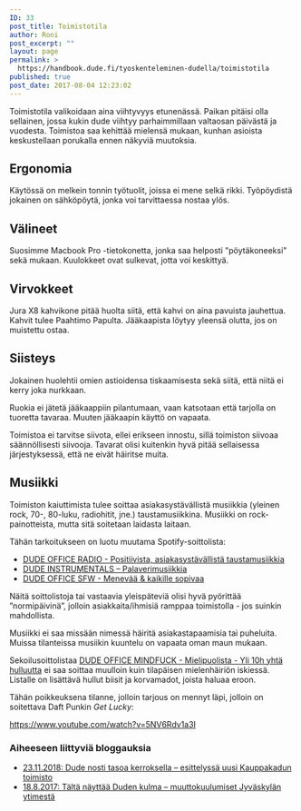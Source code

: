 ```yaml
---
ID: 33
post_title: Toimistotila
author: Roni
post_excerpt: ""
layout: page
permalink: >
  https://handbook.dude.fi/tyoskenteleminen-dudella/toimistotila
published: true
post_date: 2017-08-04 12:23:02
---
```

Toimistotila valikoidaan aina viihtyvyys etunenässä. Paikan pitäisi olla sellainen, jossa kukin dude viihtyy parhaimmillaan valtaosan päivästä ja vuodesta. Toimistoa saa kehittää mielensä mukaan, kunhan asioista keskustellaan porukalla ennen näkyviä muutoksia.
<h2>Ergonomia</h2>
Käytössä on melkein tonnin työtuolit, joissa ei mene selkä rikki. Työpöydistä jokainen on sähköpöytä, jonka voi tarvittaessa nostaa ylös.
<h2>Välineet</h2>
Suosimme Macbook Pro -tietokonetta, jonka saa helposti "pöytäkoneeksi" sekä mukaan. Kuulokkeet ovat sulkevat, jotta voi keskittyä.
<h2>Virvokkeet</h2>
Jura X8 kahvikone pitää huolta siitä, että kahvi on aina pavuista jauhettua. Kahvit tulee Paahtimo Papulta. Jääkaapista löytyy yleensä olutta, jos on muistettu ostaa.
<h2>Siisteys</h2>
Jokainen huolehtii omien astioidensa tiskaamisesta sekä siitä, että niitä ei kerry joka nurkkaan.

Ruokia ei jätetä jääkaappiin pilantumaan, vaan katsotaan että tarjolla on tuoretta tavaraa. Muuten jääkaapin käyttö on vapaata.

Toimistoa ei tarvitse siivota, ellei erikseen innostu, sillä toimiston siivoaa säännöllisesti siivooja. Tavarat olisi kuitenkin hyvä pitää sellaisessa järjestyksessä, että ne eivät häiritse muita.
<h2 id="musiikki">Musiikki</h2>
Toimiston kaiuttimista tulee soittaa asiakasystävällistä musiikkia (yleinen rock, 70-, 80-luku, radiohitit, jne.) taustamusiikkina. Musiikki on rock-painotteista, mutta sitä soitetaan laidasta laitaan.

Tähän tarkoitukseen on luotu muutama Spotify-soittolista:
<ul>
 	<li><a href="https://open.spotify.com/user/rolle-/playlist/0J11ocZ0b2OlVqc1pNOSdF">DUDE OFFICE RADIO - Positiivista, asiakasystävällistä taustamusiikkia</a></li>
 	<li><a href="https://open.spotify.com/user/rolle-/playlist/7pa8nmPlID8LbbRzkloG29">DUDE INSTRUMENTALS – Palaverimusiikkia</a></li>
 	<li><a href="https://open.spotify.com/user/rolle-/playlist/5fA771O0dGZC6503dBlQXU">DUDE OFFICE SFW - Menevää &amp; kaikille sopivaa</a></li>
</ul>
Näitä soittolistoja tai vastaavia yleispäteviä olisi hyvä pyörittää ”normipäivinä”, jolloin asiakkaita/ihmisiä ramppaa toimistolla - jos suinkin mahdollista.

Musiikki ei saa missään nimessä häiritä asiakastapaamisia tai puheluita. Muissa tilanteissa musiikin kuuntelu on vapaata oman maun mukaan.

Sekoilusoittolistaa <a href="https://open.spotify.com/user/rolle-/playlist/2Uqu1MqUhYHipkDGUX1HTh">DUDE OFFICE MINDFUCK - Mielipuolista - Yli 10h yhtä hulluutta</a> ei saa soittaa muulloin kuin tilapäisen mielenhäiriön iskiessä. Listalle on lisättävä hullut biisit ja korvamadot, joista haluaa eroon.

<span name="get-lucky" id="get-lucky"></span>Tähän poikkeuksena tilanne, jolloin tarjous on mennyt läpi, jolloin on soitettava Daft Punkin <i>Get Lucky</i>:

https://www.youtube.com/watch?v=5NV6Rdv1a3I
<h3>Aiheeseen liittyviä bloggauksia</h3>
<ul>
 	<li><a href="https://www.dude.fi/dude-nosti-tasoa-kerroksella-esittelyssa-uusi-kauppakadun-toimisto">23.11.2018: Dude nosti tasoa kerroksella – esittelyssä uusi Kauppakadun toimisto</a></li>
 	<li><a href="https://www.dude.fi/talta-nayttaa-duden-kulma-muuttokuulumiset-jyvaskylan-ytimesta">18.8.2017: Tältä näyttää Duden kulma – muuttokuulumiset Jyväskylän ytimestä</a></li>
</ul>